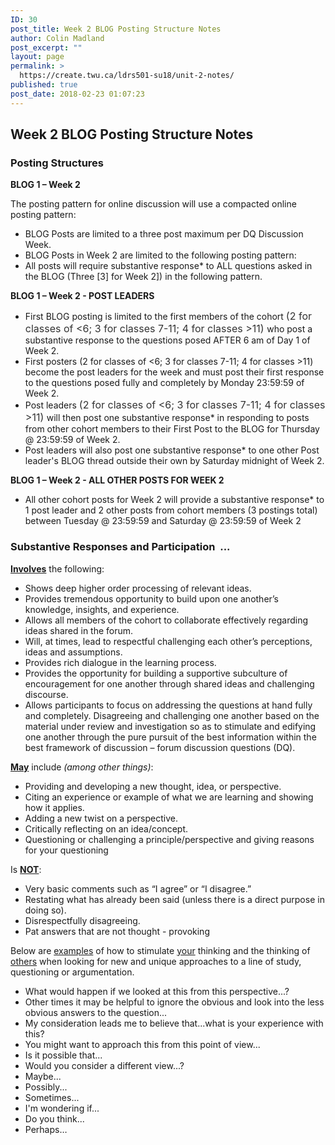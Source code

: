 ```yaml
---
ID: 30
post_title: Week 2 BLOG Posting Structure Notes
author: Colin Madland
post_excerpt: ""
layout: page
permalink: >
  https://create.twu.ca/ldrs501-su18/unit-2-notes/
published: true
post_date: 2018-02-23 01:07:23
---
```

<h2>Week 2 BLOG Posting Structure Notes</h2>
<h3>Posting Structures</h3>
<strong>BLOG 1 – Week 2</strong>

The posting pattern for online discussion will use a compacted online posting pattern:
<ul>
 	<li>BLOG Posts are limited to a three post maximum per DQ Discussion Week.</li>
 	<li>BLOG Posts in Week 2 are limited to the following posting pattern:</li>
 	<li>All posts will require substantive response* to ALL questions asked in the BLOG (Three [3] for Week 2]) in the following pattern.</li>
</ul>
<strong>BLOG 1 – Week 2 - POST LEADERS</strong>
<ul>
 	<li>First BLOG posting is limited to the first members of the cohort <span style="float: none;background-color: transparent;color: #333333;cursor: text;font-family: -apple-system,BlinkMacSystemFont,'Segoe UI',Roboto,Oxygen-Sans,Ubuntu,Cantarell,'Helvetica Neue',sans-serif;font-size: 16px;font-style: normal;font-variant: normal;font-weight: 400;letter-spacing: normal;text-align: left;text-decoration: none;text-indent: 0px">(2 for classes of &lt;6; 3 for classes 7-11; 4 for classes &gt;11) </span>who post a substantive response to the questions posed AFTER 6 am of Day 1 of Week 2.</li>
 	<li>First posters (2 for classes of &lt;6; 3 for classes 7-11; 4 for classes &gt;11) become the post leaders for the week and must post their first response to the questions posed fully and completely by Monday 23:59:59 of Week 2.</li>
 	<li>Post leaders <span style="float: none;background-color: transparent;color: #333333;cursor: text;font-family: -apple-system,BlinkMacSystemFont,'Segoe UI',Roboto,Oxygen-Sans,Ubuntu,Cantarell,'Helvetica Neue',sans-serif;font-size: 16px;font-style: normal;font-variant: normal;font-weight: 400;letter-spacing: normal;text-align: left;text-decoration: none;text-indent: 0px">(2 for classes of &lt;6; 3 for classes 7-11; 4 for classes &gt;11) </span>will then post one substantive response* in responding to posts from other cohort members to their First Post to the BLOG for Thursday @ 23:59:59 of Week 2.</li>
 	<li>Post leaders will also post one substantive response* to one other Post leader's BLOG thread outside their own by Saturday midnight of Week 2.</li>
</ul>
<strong>BLOG 1 – Week 2 - ALL OTHER POSTS FOR WEEK 2</strong>
<ul>
 	<li>All other cohort posts for Week 2 will provide a substantive response* to 1 post leader and 2 other posts from cohort members (3 postings total) between Tuesday @ 23:59:59 and Saturday @ 23:59:59 of Week 2</li>
</ul>
<h3>Substantive Responses and Participation  ...</h3>
<span style="text-decoration: underline"><strong>Involves</strong></span> the following:
<ul>
 	<li>Shows deep higher order processing of relevant ideas.</li>
 	<li>Provides tremendous opportunity to build upon one another’s knowledge, insights, and experience.</li>
 	<li>Allows all members of the cohort to collaborate effectively regarding ideas shared in the forum.</li>
 	<li>Will, at times, lead to respectful challenging each other’s perceptions, ideas and assumptions.</li>
 	<li>Provides rich dialogue in the learning process.</li>
 	<li>Provides the opportunity for building a supportive subculture of encouragement for one another through shared ideas and challenging discourse.</li>
 	<li>Allows participants to focus on addressing the questions at hand fully and completely. Disagreeing and challenging one another based on the material under review and investigation so as to stimulate and edifying one another through the pure pursuit of the best information within the best framework of discussion – forum discussion questions (DQ).</li>
</ul>
<span style="text-decoration: underline"><strong>May</strong></span> include <em>(among other things)</em>:
<ul>
 	<li>Providing and developing a new thought, idea, or perspective.</li>
 	<li>Citing an experience or example of what we are learning and showing how it applies.</li>
 	<li>Adding a new twist on a perspective.</li>
 	<li>Critically reflecting on an idea/concept.</li>
 	<li>Questioning or challenging a principle/perspective and giving reasons for your questioning</li>
</ul>
Is <span style="text-decoration: underline"><strong>NOT</strong></span>:
<ul>
 	<li>Very basic comments such as “I agree” or “I disagree.”</li>
 	<li>Restating what has already been said (unless there is a direct purpose in doing so).</li>
 	<li>Disrespectfully disagreeing.</li>
 	<li>Pat answers that are not thought - provoking</li>
</ul>
Below are <span style="text-decoration: underline">examples</span> of how to stimulate <span style="text-decoration: underline">your</span> thinking and the thinking of <span style="text-decoration: underline">others</span> when looking for new and unique approaches to a line of study, questioning or argumentation.
<ul>
 	<li>What would happen if we looked at this from this perspective...?</li>
 	<li>Other times it may be helpful to ignore the obvious and look into the less obvious answers to the question...</li>
 	<li>My consideration leads me to believe that...what is your experience with this?</li>
 	<li>You might want to approach this from this point of view...</li>
 	<li>Is it possible that...</li>
 	<li>Would you consider a different view...?</li>
 	<li>Maybe...</li>
 	<li>Possibly...</li>
 	<li>Sometimes...</li>
 	<li>I'm wondering if...</li>
 	<li>Do you think...</li>
 	<li>Perhaps…</li>
</ul>
&nbsp;